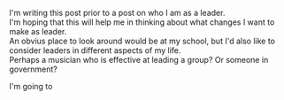 I'm writing this post prior to a post on who I am as a leader.  
I'm hoping that this will help me in thinking about what changes I want to make as leader.  
An obvius place to look around would be at my school, but I'd also like to consider leaders in different aspects of my life.  
Perhaps a musician who is effective at leading a group?  Or someone in government?  

I'm going to 
